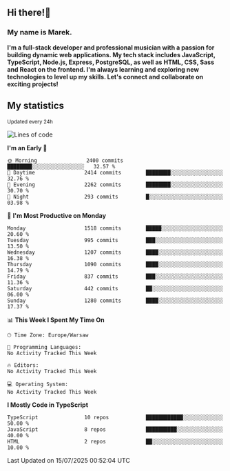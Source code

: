 ## Hi there!👋 ##
### My name is Marek. ###

**I'm a full-stack developer and professional musician with a passion for building dynamic web applications. My tech stack includes JavaScript, TypeScript, Node.js, Express, PostgreSQL, as well as HTML, CSS, Sass and React on the frontend. I'm always learning and exploring new technologies to level up my skills. Let's connect and collaborate on exciting projects!**

## My statistics ##
<sub>Updated every 24h</sub>
<!--START_SECTION:waka-->
![Lines of code](https://img.shields.io/badge/From%20Hello%20World%20I%27ve%20Written-924.9%20thousand%20lines%20of%20code-blue)

**I'm an Early 🐤** 

```text
🌞 Morning                2400 commits        ████████░░░░░░░░░░░░░░░░░   32.57 % 
🌆 Daytime                2414 commits        ████████░░░░░░░░░░░░░░░░░   32.76 % 
🌃 Evening                2262 commits        ████████░░░░░░░░░░░░░░░░░   30.70 % 
🌙 Night                  293 commits         █░░░░░░░░░░░░░░░░░░░░░░░░   03.98 % 
```
📅 **I'm Most Productive on Monday** 

```text
Monday                   1518 commits        █████░░░░░░░░░░░░░░░░░░░░   20.60 % 
Tuesday                  995 commits         ███░░░░░░░░░░░░░░░░░░░░░░   13.50 % 
Wednesday                1207 commits        ████░░░░░░░░░░░░░░░░░░░░░   16.38 % 
Thursday                 1090 commits        ████░░░░░░░░░░░░░░░░░░░░░   14.79 % 
Friday                   837 commits         ███░░░░░░░░░░░░░░░░░░░░░░   11.36 % 
Saturday                 442 commits         ██░░░░░░░░░░░░░░░░░░░░░░░   06.00 % 
Sunday                   1280 commits        ████░░░░░░░░░░░░░░░░░░░░░   17.37 % 
```


📊 **This Week I Spent My Time On** 

```text
🕑︎ Time Zone: Europe/Warsaw

💬 Programming Languages: 
No Activity Tracked This Week

🔥 Editors: 
No Activity Tracked This Week

💻 Operating System: 
No Activity Tracked This Week
```

**I Mostly Code in TypeScript** 

```text
TypeScript               10 repos            ████████████░░░░░░░░░░░░░   50.00 % 
JavaScript               8 repos             ██████████░░░░░░░░░░░░░░░   40.00 % 
HTML                     2 repos             ██░░░░░░░░░░░░░░░░░░░░░░░   10.00 % 
```




 Last Updated on 15/07/2025 00:52:04 UTC
<!--END_SECTION:waka-->

<!--
**MarekSax/MarekSax** is a ✨ _special_ ✨ repository because its `README.md` (this file) appears on your GitHub profile.

Here are some ideas to get you started:

- 🔭 I’m currently working on ...
- 🌱 I’m currently learning ...
- 👯 I’m looking to collaborate on ...
- 🤔 I’m looking for help with ...
- 💬 Ask me about ...
- 📫 How to reach me: ...
- 😄 Pronouns: ...
- ⚡ Fun fact: ...
-->
